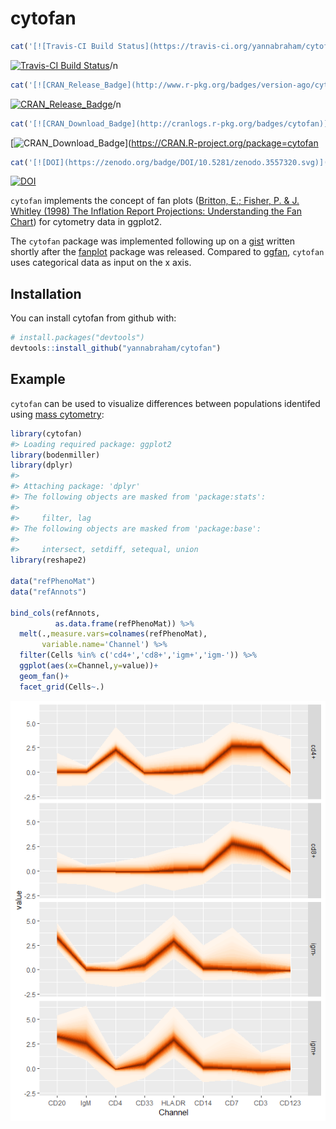 
<!-- README.md is generated from README.Rmd. Please edit that file -->
cytofan
=======

``` r
cat('[![Travis-CI Build Status](https://travis-ci.org/yannabraham/cytofan.svg?branch=master)](https://travis-ci.org/yannabraham/cytofan)/n')
```

[![Travis-CI Build Status](https://travis-ci.org/yannabraham/cytofan.svg?branch=master)](https://travis-ci.org/yannabraham/cytofan)/n

``` r
cat('[![CRAN_Release_Badge](http://www.r-pkg.org/badges/version-ago/cytofan)](https://CRAN.R-project.org/package=cytofan)/n')
```

[![CRAN\_Release\_Badge](http://www.r-pkg.org/badges/version-ago/cytofan)](https://CRAN.R-project.org/package=cytofan)/n

``` r
cat('[![CRAN_Download_Badge](http://cranlogs.r-pkg.org/badges/cytofan)](https://CRAN.R-project.org/package=cytofan')
```

\[![CRAN\_Download\_Badge](http://cranlogs.r-pkg.org/badges/cytofan)\](<https://CRAN.R-project.org/package=cytofan>

``` r
cat('[![DOI](https://zenodo.org/badge/DOI/10.5281/zenodo.3557320.svg)](https://doi.org/10.5281/zenodo.3557320)')
```

[![DOI](https://zenodo.org/badge/DOI/10.5281/zenodo.3557320.svg)](https://doi.org/10.5281/zenodo.3557320)

`cytofan` implements the concept of fan plots ([Britton, E.; Fisher, P. & J. Whitley (1998) The Inflation Report Projections: Understanding the Fan Chart](https://www.bankofengland.co.uk/quarterly-bulletin/1998/q1/the-inflation-report-projections-understanding-the-fan-chart)) for cytometry data in ggplot2.

The `cytofan` package was implemented following up on a [gist](https://gist.github.com/yannabraham/6f8474ab32e8eec63c2e) written shortly after the [fanplot](https://cran.r-project.org/web/packages/fanplot/index.html) package was released. Compared to [ggfan](https://cran.r-project.org/web/packages/ggfan/index.html), `cytofan` uses categorical data as input on the x axis.

Installation
------------

You can install cytofan from github with:

``` r
# install.packages("devtools")
devtools::install_github("yannabraham/cytofan")
```

Example
-------

`cytofan` can be used to visualize differences between populations identifed using [mass cytometry](http://www.nature.com/nbt/journal/v30/n9/full/nbt.2317.html):

``` r
library(cytofan)
#> Loading required package: ggplot2
library(bodenmiller)
library(dplyr)
#> 
#> Attaching package: 'dplyr'
#> The following objects are masked from 'package:stats':
#> 
#>     filter, lag
#> The following objects are masked from 'package:base':
#> 
#>     intersect, setdiff, setequal, union
library(reshape2)

data("refPhenoMat")
data("refAnnots")

bind_cols(refAnnots,
          as.data.frame(refPhenoMat)) %>%
  melt(.,measure.vars=colnames(refPhenoMat),
       variable.name='Channel') %>%
  filter(Cells %in% c('cd4+','cd8+','igm+','igm-')) %>%
  ggplot(aes(x=Channel,y=value))+
  geom_fan()+
  facet_grid(Cells~.)
```

![](man/figures/README-example-1.png)
